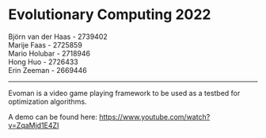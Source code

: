 # Evolutionary Computing 2022

Björn van der Haas - 2739402  
Marije Faas - 2725859  
Mario Holubar - 2718946  
Hong Huo - 2726433  
Erin Zeeman - 2669446  

---

Evoman is a video game playing framework to be used as a testbed for optimization algorithms.

A demo can be found here:  https://www.youtube.com/watch?v=ZqaMjd1E4ZI

